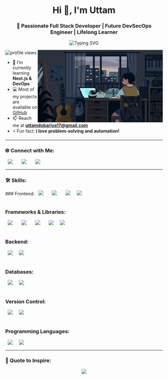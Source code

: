 <!-- Banner / Cover Image -->
<!-- <img src="https://github.com/uttam172/uttam172/blob/main/uttam-space.png" width="100%" /> -->

<h1 align="center">Hi 👋, I'm Uttam</h1>
<h3 align="center">🚀 Passionate Full Stack Developer | Future DevSecOps Engineer | Lifelong Learner</h3>

<!-- Typing Animation -->
<p align="center">
  <img src="https://readme-typing-svg.herokuapp.com?font=Fira+Code&size=22&pause=1000&color=36BCF7&center=true&vCenter=true&width=600&lines=Full+Stack+Developer;DevOps+Learner;Cloud+and+Security+Enthusiast;Loves+Building+Cool+Projects" alt="Typing SVG" />
</p>

<!-- Coding GIF -->
<img align="right" alt="Coding" width="400" src="https://github.com/uttam172/uttam172/blob/main/download.gif" />

<p align="left">
  <img src="https://komarev.com/ghpvc/?username=uttam172&label=Profile%20views&color=0e75b6&style=flat" alt="profile views" />
</p>

- 🌱 I’m currently learning **Next.js & DevOps**
- 💻 Most of my projects are available on [GitHub](https://github.com/uttam172)
- 📫 Reach me at **uttamdobariya17@gmail.com**
- ⚡ Fun fact: **I love problem-solving and automation!**

---

### 🌐 Connect with Me:
<p align="left">
<a href="https://twitter.com/uttam17_" target="_blank"><img src="https://skillicons.dev/icons?i=twitter" height="40"  style="margin: 0 8px;" /></a> &nbsp;
<a href="https://linkedin.com/in/uttamdobariya" target="_blank"><img src="https://skillicons.dev/icons?i=linkedin" height="40"  style="margin: 0 8px;" /></a> &nbsp;
<a href="https://instagram.com/ut.t.am" target="_blank"><img src="https://skillicons.dev/icons?i=instagram" height="40"  style="margin: 0 8px;" /></a> &nbsp;
</p>

---

### 🛠️ Skills:
<p>
  <!-- Frontend -->
  ###  Frontend:
  <img src="https://skillicons.dev/icons?i=html" style="margin: 0 8px;" /> &nbsp;
  <img src="https://skillicons.dev/icons?i=css" style="margin: 0 8px;" /> &nbsp;
  <img src="https://skillicons.dev/icons?i=js" style="margin: 0 8px;" /> &nbsp;
  <img src="https://skillicons.dev/icons?i=ts" /><br/><br/>
  
  <!-- Frameworks & Libraries -->
  ###  Frameworks & Libraries:
  <img src="https://skillicons.dev/icons?i=react" style="margin: 0 8px;" /> &nbsp;
  <img src="https://skillicons.dev/icons?i=nextjs" style="margin: 0 8px;" /> &nbsp;
  <img src="https://skillicons.dev/icons?i=angular" style="margin: 0 8px;" /> &nbsp;
  <img src="https://skillicons.dev/icons?i=tailwind" style="margin: 0 8px;" /> &nbsp;
  <img src="https://skillicons.dev/icons?i=bootstrap" /><br/><br/>
  
  <!-- Backend -->
  ###  Backend:
  <img src="https://skillicons.dev/icons?i=nodejs" style="margin: 0 8px;" /> &nbsp;
  <img src="https://skillicons.dev/icons?i=express" /><br/><br/>

  <!-- Databases -->
  ###  Databases:
  <img src="https://skillicons.dev/icons?i=mysql" style="margin: 0 8px;" /> &nbsp;
  <img src="https://skillicons.dev/icons?i=mongodb" /><br/><br/>

  <!-- Version Control -->
  ###  Version Control:
  <img src="https://skillicons.dev/icons?i=git" style="margin: 0 8px;" /> &nbsp;
  <img src="https://skillicons.dev/icons?i=github" /><br/><br/>

  <!-- Programming Languages -->
  ###  Programming Languages:
  <img src="https://skillicons.dev/icons?i=cpp" style="margin: 0 8px;" /> &nbsp;
  <img src="https://skillicons.dev/icons?i=python" />
</p>

---

### 🎯 Quote to Inspire:
<p align="center">
  <img src="https://quotes-github-readme.vercel.app/api?type=horizontal&theme=github_dark" />
</p>
